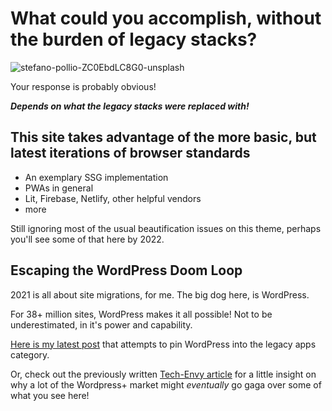 
# What could you accomplish, without the burden of legacy stacks?

<img src="https://storage.googleapis.com/betterology-com.appspot.com/webappwriter/img/stefano-pollio-unsplash.jpg" alt="stefano-pollio-ZC0EbdLC8G0-unsplash" />

Your response is probably obvious! 

_**Depends on what the legacy stacks were replaced with!**_

## This site takes advantage of the more basic, but latest iterations of browser standards

- An exemplary SSG implementation
- PWAs in general
- Lit, Firebase, Netlify, other helpful vendors
- more

Still ignoring most of the usual beautification issues on this theme, perhaps you'll see some of that here by 2022.

## Escaping the WordPress Doom Loop

2021 is all about site migrations, for me. The big dog here, is WordPress.

For 38+ million sites, WordPress makes it all possible! Not to be underestimated, in it's power and capability.

[Here is my latest post](https://www.linkedin.com/pulse/wordpress-go-way-dodo-bird-pete-carapetyan) that attempts to pin WordPress into the legacy apps category.

Or, check out the previously written [Tech-Envy article](/explore/techEnvy/) for a little insight on why a lot of the Wordpress+ market might _eventually_ go gaga over some of what you see here!
